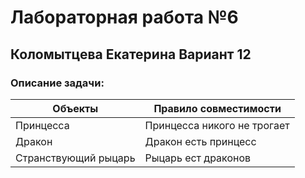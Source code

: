 # Лабораторная работа №6
## Коломытцева Екатерина Вариант 12
### Описание задачи:
Объекты                        | Правило совместимости
-------------------------------|----------------------------
Принцесса                      | Принцесса никого не трогает
Дракон                         | Дракон есть принцесс
Странствующий рыцарь           | Рыцарь ест драконов
